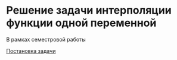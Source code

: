 # Решение задачи интерполяции функции одной переменной

В рамках семестровой работы

[Постановка задачи](Задание.pdf)

